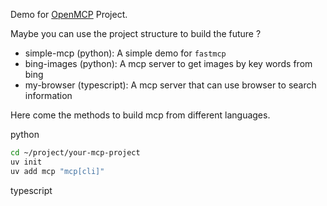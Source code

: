 Demo for [OpenMCP](https://github.com/LSTM-Kirigaya/openmcp-client) Project.

Maybe you can use the project structure to build the future ?

- simple-mcp (python): A simple demo for `fastmcp`
- bing-images (python): A mcp server to get images by key words from bing
- my-browser (typescript): A mcp server that can use browser to search information

Here come the methods to build mcp from different languages.

python

```bash
cd ~/project/your-mcp-project
uv init
uv add mcp "mcp[cli]"
```

typescript

```bash

```